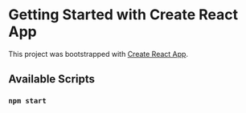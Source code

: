 # Getting Started with Create React App

This project was bootstrapped with [Create React App](https://github.com/facebook/create-react-app).

## Available Scripts

### `npm start`
